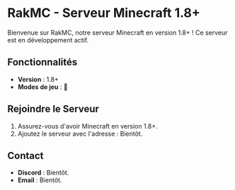 # RakMC - Serveur Minecraft 1.8+

Bienvenue sur RakMC, notre serveur Minecraft en version 1.8+ ! Ce serveur est en développement actif.

## Fonctionnalités
- **Version** : 1.8+
- **Modes de jeu** : 👀

## Rejoindre le Serveur
1. Assurez-vous d'avoir Minecraft en version 1.8+.
2. Ajoutez le serveur avec l'adresse : Bientôt.

## Contact
- **Discord** : Bientôt.
- **Email** : Bientôt.
